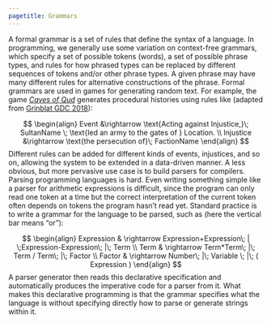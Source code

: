 ```yaml
---
pagetitle: Grammars
---
```


A formal grammar is a set of rules that define the syntax of a language.  In programming, we generally use some variation on context-free grammars, which specify a set of possible tokens (words), a set of possible phrase types, and rules for how phrased types can be replaced by different sequences of tokens and/or other phrase types.  A given phrase may have many different rules for alternative constructions of the phrase. 
Formal grammars are used in games for generating random text.  For example, the game [*Caves of Qud*](https://en.wikipedia.org/wiki/Caves_of_Qud) generates procedural histories using rules like (adapted from [Grinblat GDC 2018](https://www.gdcvault.com/play/1024990/Procedurally-Generating-History-in-Caves)):

$$
\begin{align}
Event &\rightarrow \text{Acting against Injustice,}\; SultanName \; \text{led an army to the gates of } Location. \\
Injustice &\rightarrow \text{the persecution of}\; FactionName
\end{align}
$$
Different rules can be added for different kinds of events, injustices, and so on, allowing the system to be extended in a data-driven manner.
A less obvious, but more pervasive use case is to build parsers for compilers.  Parsing programming languages is hard.  Even writing something simple like a parser for arithmetic expressions is difficult, since the program can only read one token at a time but the correct interpretation of the current token often depends on tokens the program hasn’t read yet.  Standard practice is to write a grammar for the language to be parsed, such as (here the vertical bar means “or”):

$$
\begin{align}
Expression & \rightarrow Expression+Expression\; | \;Expression-Expression\; |\;  Term \\
Term & \rightarrow Term*Term\; |\; Term / Term\; |\;  Factor \\
Factor & \rightarrow Number\; |\; Variable \; |\;  ( Expression )
\end{align}
$$
A parser generator then reads this declarative specification and automatically produces the imperative code for a parser from it.
What makes this declarative programming is that the grammar specifies what the language is without specifying directly how to parse or generate strings within it.

